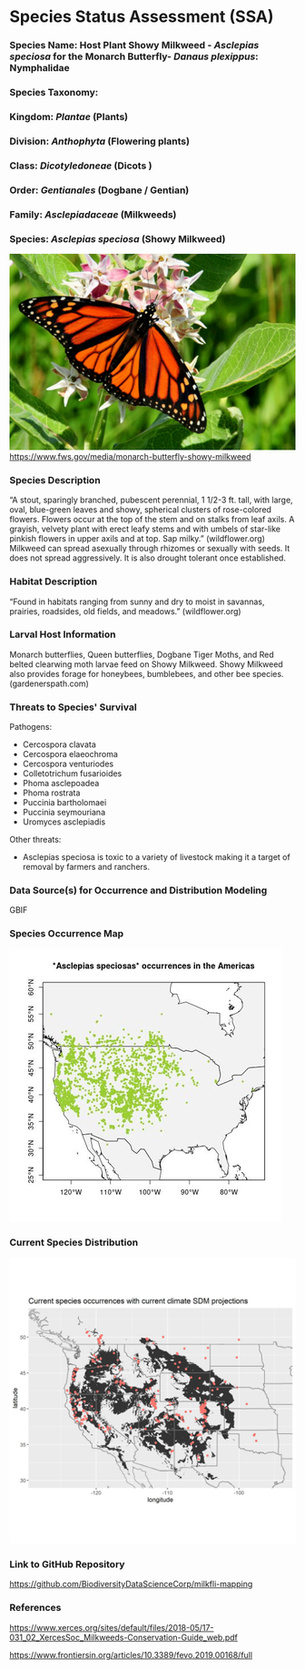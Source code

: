 # Species Status Assessment (SSA) 

### Species Name: Host Plant Showy Milkweed - *Asclepias speciosa* for the Monarch Butterfly- *Danaus plexippus*: Nymphalidae


### Species Taxonomy:
### Kingdom: *Plantae* (Plants) 
### Division: *Anthophyta* (Flowering plants)
### Class: *Dicotyledoneae* (Dicots )
### Order:  *Gentianales* (Dogbane / Gentian)
### Family: *Asclepiadaceae* (Milkweeds)
### Species: *Asclepias speciosa* (Showy Milkweed) 
![alt text](https://github.com/BiodiversityDataScienceCorp/milkfli-mapping/blob/main/Outputs/monarch_on_showy.jpg?raw=true)
https://www.fws.gov/media/monarch-butterfly-showy-milkweed

### Species Description 
“A stout, sparingly branched, pubescent perennial, 1 1/2-3 ft. tall, with large, oval, blue-green leaves and showy, spherical clusters of rose-colored flowers. Flowers occur at the top of the stem and on stalks from leaf axils. A grayish, velvety plant with erect leafy stems and with umbels of star-like pinkish flowers in upper axils and at top. Sap milky.” (wildflower.org) Milkweed can spread asexually through rhizomes or sexually with seeds. It does not spread aggressively. It is also drought tolerant once established. 

### Habitat Description
“Found in habitats ranging from sunny and dry to moist in savannas, prairies, roadsides, old fields, and meadows.” (wildflower.org) 

### Larval Host Information
Monarch butterflies, Queen butterflies, Dogbane Tiger Moths, and Red belted clearwing moth larvae feed on Showy Milkweed. Showy Milkweed also provides forage for honeybees, bumblebees, and other bee species. (gardenerspath.com)

### Threats to Species' Survival
Pathogens:
+ Cercospora clavata
+ Cercospora elaeochroma
+ Cercospora venturiodes
+ Colletotrichum fusarioides
+ Phoma asclepoadea
+ Phoma rostrata
+ Puccinia bartholomaei
+ Puccinia seymouriana
+ Uromyces asclepiadis

Other threats:
+ Asclepias speciosa is toxic to a variety of livestock making it a target of removal by farmers and ranchers.


### Data Source(s) for Occurrence and Distribution Modeling
GBIF

### Species Occurrence Map
![alt text](https://github.com/BiodiversityDataScienceCorp/milkfli-mapping/blob/main/Outputs/showy_milkweed_occurrence_map.jpg?raw=true)

### Current Species Distribution
![alt text](https://github.com/BiodiversityDataScienceCorp/milkfli-mapping/blob/main/Outputs/A_speciosa-single-current-sdm.jpg?raw=true)

### Link to GitHub Repository


https://github.com/BiodiversityDataScienceCorp/milkfli-mapping




### References
https://www.xerces.org/sites/default/files/2018-05/17-031_02_XercesSoc_Milkweeds-Conservation-Guide_web.pdf

https://www.frontiersin.org/articles/10.3389/fevo.2019.00168/full

